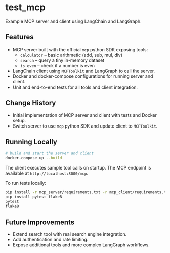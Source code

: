 # test_mcp

Example MCP server and client using LangChain and LangGraph.

## Features
- MCP server built with the official `mcp` python SDK exposing tools:
  - `calculator` – basic arithmetic (add, sub, mul, div)
  - `search` – query a tiny in-memory dataset
  - `is_even` – check if a number is even
- LangChain client using `MCPToolkit` and LangGraph to call the server.
- Docker and docker-compose configurations for running server and client.
- Unit and end-to-end tests for all tools and client integration.

## Change History
- Initial implementation of MCP server and client with tests and Docker setup.
- Switch server to use `mcp` python SDK and update client to `MCPToolkit`.

## Running Locally
```bash
# build and start the server and client
docker-compose up --build
```
The client executes sample tool calls on startup. The MCP endpoint is available at `http://localhost:8000/mcp`.

To run tests locally:
```bash
pip install -r mcp_server/requirements.txt -r mcp_client/requirements.txt
pip install pytest flake8
pytest
flake8
```

## Future Improvements
- Extend search tool with real search engine integration.
- Add authentication and rate limiting.
- Expose additional tools and more complex LangGraph workflows.
